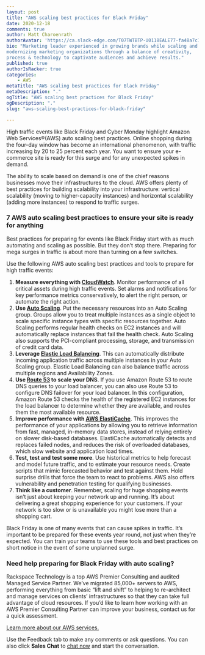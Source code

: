 ```yaml
---
layout: post
title: "AWS scaling best practices for Black Friday"
date: 2020-12-18
comments: true
author: Matt Charoenrath
authorAvatar: 'https://ca.slack-edge.com/T07TWTBTP-U0118EALE77-fa48a7c11b02-72'
bio: "Marketing leader experienced in growing brands while scaling and
modernizing marketing organizations through a balance of creativity,
process & technology to captivate audiences and achieve results."
published: true
authorIsRacker: true
categories:
    - AWS
metaTitle: "AWS scaling best practices for Black Friday"
metaDescription: "."
ogTitle: "AWS scaling best practices for Black Friday"
ogDescription: "."
slug: "aws-scaling-best-practices-for-black-friday"

---
```


High traffic events like Black Friday and Cyber Monday highlight Amazon Web Services&reg;(AWS)
auto scaling best practices. Online shopping during the four-day window
has become an international phenomenon, with traffic increasing by 20 to 25 percent each year.
You want to ensure your e-commerce site is ready for this surge and for any unexpected spikes in demand.

<!--more-->
The ability to scale based on demand is one of the chief reasons businesses move their infrastructures to
the cloud. AWS offers plenty of best practices for building scalability into your infrastructure: vertical
scalability (moving to higher-capacity instances) and horizontal scalability (adding more instances) to
respond to traffic surges.

### 7 AWS auto scaling best practices to ensure your site is ready for anything

Best practices for preparing for events like Black Friday start with as much automating and
scaling as possible. But they don’t stop there. Preparing for mega surges
in traffic is about more than turning on a few switches.

Use the following AWS auto scaling best practices and tools to prepare for high traffic events:

1. **Measure everything with [CloudWatch](https://aws.amazon.com/cloudwatch/)**. Monitor performance of all critical
   assets during high traffic events. Set alarms and notifications for key performance metrics conservatively,
   to alert the right person, or automate the right action.
2. **Use [Auto Scaling](https://aws.amazon.com/autoscaling/)**. Put the necessary resources into an Auto Scaling group. Groups allow you
   to treat multiple instances as a single object to scale specific instance types with specific resources together.
   Auto Scaling performs regular health checks on EC2 instances and will automatically replace instances
   that fail the health check. Auto Scaling also supports the PCI-compliant processing, storage, and transmission of credit card data.
3. **Leverage [Elastic Load Balancing](https://aws.amazon.com/elasticloadbalancing)**.
   This can automatically distribute incoming application
   traffic across multiple instances in your Auto Scaling group. Elastic Load Balancing can also
   balance traffic across multiple regions and Availability Zones.
4. **Use [Route 53](https://aws.amazon.com/route53/) to scale your DNS**. If you use Amazon Route 53 to route DNS queries to your load balancer,
   you can also use Route 53 to configure DNS failover for your load balancer. In this configuration,
   Amazon Route 53 checks the health of the registered EC2 instances for the load balancer to determine
   whether they are available, and routes them the most available resource.
5. **Improve performance with [AWS ElastiCache](https://aws.amazon.com/elasticache/)**. This improves the performance of your applications by
   allowing you to retrieve information from fast, managed, in-memory data stores, instead of relying
   entirely on slower disk-based databases. ElastiCache automatically detects and replaces failed nodes,
   and reduces the risk of overloaded databases, which slow website and application load times.
6. **Test, test and test some more**. Use historical metrics to help forecast and model future traffic,
   and to estimate your resource needs. Create scripts that mimic forecasted behavior and
   test against them. Hold surprise drills that force the team to react to problems.
   AWS also offers vulnerability and penetration testing for qualifying businesses.
7. **Think like a customer**. Remember, scaling for huge shopping events isn’t just about keeping your network
   up and running. It’s about delivering a great shopping experience for your customers. If your network
   is too slow or is unavailable you might lose more than a shopping cart.

Black Friday is one of many events that can cause spikes in traffic. It’s important to be prepared for
these events year round, not just when they’re expected. You can train your teams to use
these tools and best practices on short notice in the event of some unplanned surge.

### Need help preparing for Black Friday with auto scaling?

Rackspace Technology is a top AWS Premier Consulting and audited Managed Service Partner. We’ve migrated 85,000+ servers
to AWS, performing everything from basic “lift and shift” to helping to re-architect and manage services
on clients’ infrastructures so that they can take full advantage of cloud resources. If you’d like to
learn how working with an AWS Premier Consulting Partner can improve your business, contact us for
a quick assessment.

<a class="cta purple" id="cta" href="https://www.rackspace.com/onica">Learn more about our AWS services.</a>

Use the Feedback tab to make any comments or ask questions. You can also click
**Sales Chat** to [chat now](https://www.rackspace.com/) and start the conversation.
